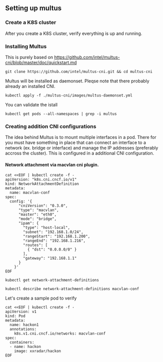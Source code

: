 ## Setting up multus 

### Create a K8S cluster
After you create a K8S cluster, verify everything is up and running.

### Installing Multus
This is purely based on  https://github.com/intel/multus-cni/blob/master/doc/quickstart.md
```
git clone https://github.com/intel/multus-cni.git && cd multus-cni
```
Multus will be installed as daemonset. Pleqse note that there probably already an installed CNI.
```
kubectl apply -f ./multus-cni/images/multus-daemonset.yml
```
You can validate the istall 
```
kubectl get pods --all-namespaces | grep -i multus
```
### Creating addition CNI configurations
The idea behind Multus is to mount multiple interfaces in a pod. There for you must have something in place that can connect an interface to a network (ex. bridge or interface) and manage the IP addresses (preferably accross the cluster). This is  configured in a additional CNI configuration.

#### Network attachment via macvlan cni plugin.
```
cat <<EOF | kubectl create -f -
apiVersion: "k8s.cni.cncf.io/v1"
kind: NetworkAttachmentDefinition
metadata:
  name: macvlan-conf
spec:
  config: '{
      "cniVersion": "0.3.0",
      "type": "macvlan",
      "master": "eth0",
      "mode": "bridge",
      "ipam": {
        "type": "host-local",
        "subnet": "192.168.1.0/24",
        "rangeStart": "192.168.1.200",
        "rangeEnd": "192.168.1.216",
        "routes": [
          { "dst": "0.0.0.0/0" }
        ],
        "gateway": "192.168.1.1"
      }
    }'
EOF
```
```
kubectl get network-attachment-definitions
```
```
kubectl describe network-attachment-definitions macvlan-conf
```
Let's create a sample pod to verify
```
cat <<EOF | kubectl create -f -
apiVersion: v1
kind: Pod
metadata:
  name: hackon1
  annotations:
    k8s.v1.cni.cncf.io/networks: macvlan-conf
spec:
  containers:
  - name: hackon
    image: xxradar/hackon
EOF
```

